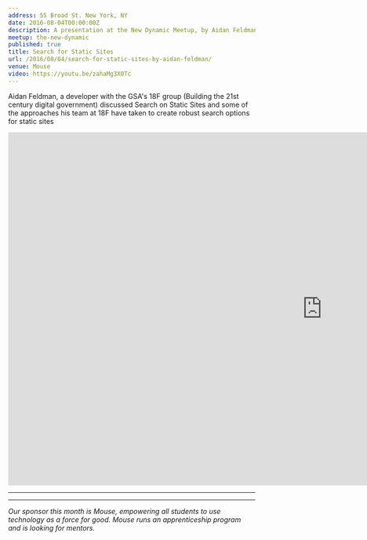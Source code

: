 ```yaml
---
address: 55 Broad St. New York, NY
date: 2016-08-04T00:00:00Z
description: A presentation at the New Dynamic Meetup, by Aidan Feldman
meetup: the-new-dynamic
published: true
title: Search for Static Sites
url: /2016/08/04/search-for-static-sites-by-aidan-feldman/
venue: Mouse
video: https://youtu.be/zahaMg3X0Tc
---
```


Aidan Feldman, a developer with the GSA's 18F group (Building the 21st century digital government) discussed Search on Static Sites and some of the approaches his team at 18F have taken to create robust search options for static sites


<div class="embed-container">
<iframe width="1280" height="720" src="https://www.youtube-nocookie.com/embed/zahaMg3X0Tc?rel=0&amp;showinfo=0" frameborder="0" allowfullscreen></iframe>
</div>

---

<div class="embed-container">
  <script async class="speakerdeck-embed" data-id="29a7d224aa054a0f900aeeafa13dc39a" data-ratio="1.77777777777778" src="//speakerdeck.com/assets/embed.js"></script>
</div>

---

_Our sponsor this month is Mouse, empowering all students to use technology as a force for good. Mouse runs an apprenticeship program and is looking for mentors._
